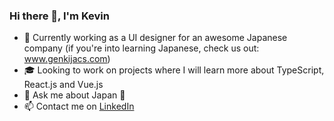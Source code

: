 ### Hi there 👋, I'm Kevin

<!--
**neoke20/neoke20** is a ✨ _special_ ✨ repository because its `README.md` (this file) appears on your GitHub profile.

Here are some ideas to get you started:

- 🔭 I’m currently working on ...
- 🌱 I’m currently learning ...
- 👯 I’m looking to collaborate on ...
- 🤔 I’m looking for help with ...
- 💬 Ask me about ...
- 📫 How to reach me: ...
- 😄 Pronouns: ...
- ⚡ Fun fact: ...
-->
- 🏢 Currently working as a UI designer for an awesome Japanese company (if you're into learning Japanese, check us out: www.genkijacs.com)
- 🎓 Looking to work on projects where I will learn more about TypeScript, React.js and Vue.js
- 💬 Ask me about Japan 🗾
- 📫 Contact me on [LinkedIn](https://www.linkedin.com/in/konczakkevin/)
